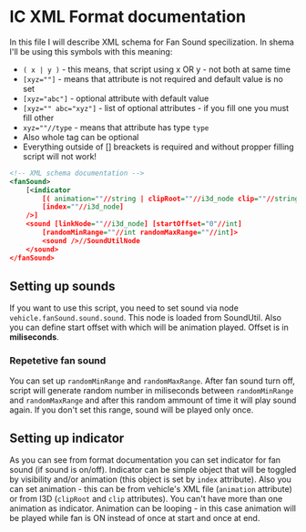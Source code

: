 # IC XML Format documentation

In this file I will describe XML schema for Fan Sound specilization. In shema I'll be using this symbols with this meaning:

* `( x | y )` - this means, that script using x OR y - not both at same time
* `[xyz=""]` - means that attribute is not required and default value is no set
* `[xyz="abc"]` - optional attribute with default value
* `[xyz="" abc="xyz"]` - list of optional attributes - if you fill one you must fill other
* `xyz=""//type` - means that attribute has type `type`
* Also whole tag can be optional
* Everything outside of [] breackets is required and without propper filling script will not work!

```xml
<!-- XML schema documentation -->
<fanSound>
	[<indicator 
		[( animation=""//string | clipRoot=""//i3d_node clip=""//string ) [loopingAnimation="false"//bool]]
		[index=""//i3d_node]
	/>]
	<sound [linkNode=""//i3d_node] [startOffset="0"//int]
		[randomMinRange=""//int randomMaxRange=""//int]>
		<sound />//SoundUtilNode
	</sound>
</fanSound>
```

## Setting up sounds

If you want to use this script, you need to set sound via node `vehicle.fanSound.sound.sound`. This node is loaded from SoundUtil. Also you can define start offset with which will be animation played. Offset is in **miliseconds**.

### Repetetive fan sound

You can set up `randomMinRange` and `randomMaxRange`. After fan sound turn off, script will generate random number in miliseconds between `randomMinRange` and `randomMaxRange` and after this random ammount of time it will play sound again. If you don't set this range, sound will be played only once.

## Setting up indicator

As you can see from format documentation you can set indicator for fan sound (if sound is on/off). Indicator can be simple object that will be toggled by visibility and/or animation (this object is set by `index` attribute).
Also you can set animation - this can be from vehicle's XML file (`animation` attribute) or from I3D (`clipRoot` and `clip` attributes). You can't have more than one animation as indicator. Animation can be looping - in this case animation will be played while fan is ON instead of once at start and once at end.
